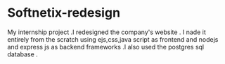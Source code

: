# Softnetix-redesign
My internship project .I redesigned the company's website . I nade it entirely from the scratch using ejs,css,java script as frontend and nodejs and express js as backend frameworks .I also used the postgres sql database .

